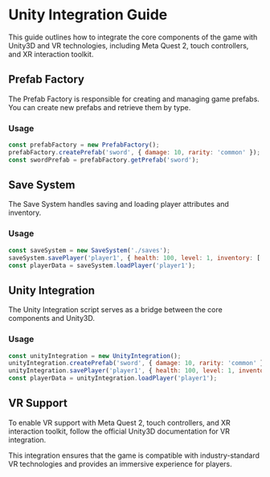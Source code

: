 # Unity Integration Guide

This guide outlines how to integrate the core components of the game with Unity3D and VR technologies, including Meta Quest 2, touch controllers, and XR interaction toolkit.

## Prefab Factory

The Prefab Factory is responsible for creating and managing game prefabs. You can create new prefabs and retrieve them by type.

### Usage

```javascript
const prefabFactory = new PrefabFactory();
prefabFactory.createPrefab('sword', { damage: 10, rarity: 'common' });
const swordPrefab = prefabFactory.getPrefab('sword');
```

## Save System

The Save System handles saving and loading player attributes and inventory.

### Usage

```javascript
const saveSystem = new SaveSystem('./saves');
saveSystem.savePlayer('player1', { health: 100, level: 1, inventory: ['sword'] });
const playerData = saveSystem.loadPlayer('player1');
```

## Unity Integration

The Unity Integration script serves as a bridge between the core components and Unity3D.

### Usage

```javascript
const unityIntegration = new UnityIntegration();
unityIntegration.createPrefab('sword', { damage: 10, rarity: 'common' });
unityIntegration.savePlayer('player1', { health: 100, level: 1, inventory: ['sword'] });
const playerData = unityIntegration.loadPlayer('player1');
```

## VR Support

To enable VR support with Meta Quest 2, touch controllers, and XR interaction toolkit, follow the official Unity3D documentation for VR integration.

This integration ensures that the game is compatible with industry-standard VR technologies and provides an immersive experience for players.